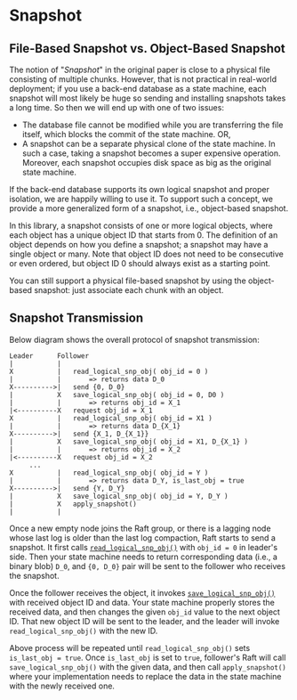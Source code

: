 
Snapshot
========

File-Based Snapshot vs. Object-Based Snapshot
---------------------------------------------
The notion of "*Snapshot*" in the original paper is close to a physical file consisting of multiple chunks. However, that is not practical in real-world deployment; if you use a back-end database as a state machine, each snapshot will most likely be huge so sending and installing snapshots takes a long time. So then we will end up with one of two issues:

* The database file cannot be modified while you are transferring the file itself, which blocks the commit of the state machine. OR,
* A snapshot can be a separate physical clone of the state machine. In such a case, taking a snapshot becomes a super expensive operation. Moreover, each snapshot occupies disk space as big as the original state machine.

If the back-end database supports its own logical snapshot and proper isolation, we are happily willing to use it. To support such a concept, we provide a more generalized form of a snapshot, i.e., object-based snapshot.

In this library, a snapshot consists of one or more logical objects, where each object has a unique object ID that starts from 0. The definition of an object depends on how you define a snapshot; a snapshot may have a single object or many. Note that object ID does not need to be consecutive or even ordered, but object ID 0 should always exist as a starting point.

You can still support a physical file-based snapshot by using the object-based snapshot: just associate each chunk with an object.


Snapshot Transmission
---------------------
Below diagram shows the overall protocol of snapshot transmission:
```
Leader      Follower
|           |
X           |   read_logical_snp_obj( obj_id = 0 )
|           |       => returns data D_0
X---------->|   send {0, D_0}
|           X   save_logical_snp_obj( obj_id = 0, D0 )
|           |       => returns obj_id = X_1
|<----------X   request obj_id = X_1
X           |   read_logical_snp_obj( obj_id = X1 )
|           |       => returns data D_{X_1}
X---------->|   send {X_1, D_{X_1}}
|           X   save_logical_snp_obj( obj_id = X1, D_{X_1} )
|           |       => returns obj_id = X_2
|<----------X   request obj_id = X_2
     ...
X           |   read_logical_snp_obj( obj_id = Y )
|           |       => returns data D_Y, is_last_obj = true
X---------->|   send {Y, D_Y}
|           X   save_logical_snp_obj( obj_id = Y, D_Y )
|           X   apply_snapshot()
|           |
```

Once a new empty node joins the Raft group, or there is a lagging node whose last log is older than the last log compaction, Raft starts to send a snapshot. It first calls [`read_logical_snp_obj()`](../include/libnuraft/state_machine.hxx) with `obj_id = 0` in leader's side. Then your state machine needs to return corresponding data (i.e., a binary blob) `D_0`, and `{0, D_0}` pair will be sent to the follower who receives the snapshot.

Once the follower receives the object, it invokes [`save_logical_snp_obj()`](../include/libnuraft/state_machine.hxx) with received object ID and data. Your state machine properly stores the received data, and then changes the given `obj_id` value to the next object ID. That new object ID will be sent to the leader, and the leader will invoke `read_logical_snp_obj()` with the new ID.

Above process will be repeated until `read_logical_snp_obj()` sets `is_last_obj = true`. Once `is_last_obj` is set to `true`, follower's Raft will call `save_logical_snp_obj()` with the given data, and then call `apply_snapshot()` where your implementation needs to replace the data in the state machine with the newly received one.
